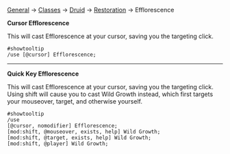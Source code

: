 [General](https://github.com/Harurebi/HaruMacros/tree/master/General) ->
[Classes](https://github.com/Harurebi/HaruMacros/tree/master/Classes) -> [Druid](https://github.com/Harurebi/HaruMacros/tree/master/Classes/Druid) 
-> [Restoration](https://github.com/Harurebi/HaruMacros/tree/master/Classes/Druid/Restoration) -> Efflorescence

**Cursor Efflorescence**

This will cast Efflorescence at your cursor, saving you the targeting click.
```
#showtooltip
/use [@cursor] Efflorescence;
```
------
**Quick Key Efflorescence**

This will cast Efflorescence at your cursor, saving you the targeting click. Using shift will cause you to cast Wild Growth instead, 
which first targets your mouseover, target, and otherwise yourself.
```
#showtooltip
/use 
[@cursor, nomodifier] Efflorescence;
[mod:shift, @mouseover, exists, help] Wild Growth;
[mod:shift, @target, exists, help] Wild Growth;
[mod:shift, @player] Wild Growth;

```
